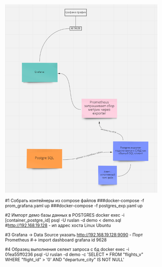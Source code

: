 ![img](images/scheme.png)

#1 Собрать контейнеры из compose файлов
###docker-compose -f prom_grafana.yaml up
###docker-compose -f postgres_exp.yaml up

#2 Импорт демо базы данных в POSTGRES
docker exec -i [container_postgre_id] psql -U ruslan -d demo < demo.sql
#http://192.168.19.128 - ип адрес хоста Linux Ubuntu

#3 Grafana -> Data Source указать http://192.168.19.128:9090 - Порт Prometheus
#-> import dashboard grafana id 9628

#4 Образец выполнения селект запроса с бд
docker exec -i 01ea55ff0236 psql -U ruslan -d demo -c 'SELECT * FROM "flights_v" WHERE "flight_id" > '0' AND "departure_city" IS NOT NULL'
